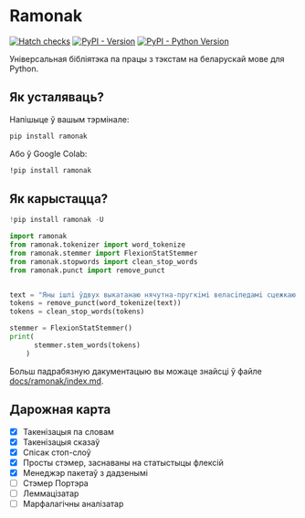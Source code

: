 # Ramonak

[![Hatch checks](https://github.com/alex-rusakevich/ramonak/actions/workflows/hatch-checks.yml/badge.svg)](https://github.com/alex-rusakevich/ramonak/actions/workflows/hatch-checks.yml)
[![PyPI - Version](https://img.shields.io/pypi/v/ramonak.svg)](https://pypi.org/project/ramonak)
[![PyPI - Python Version](https://img.shields.io/pypi/pyversions/ramonak.svg)](https://pypi.org/project/ramonak)

Універсальная бібліятэка па працы з тэкстам на беларускай мове для Python.

## Як усталяваць?

Напішыце ў вашым тэрмінале:

```sh
pip install ramonak
```

Або ў Google Colab:

```sh
!pip install ramonak
```

## Як карыстацца?

```python
!pip install ramonak -U

import ramonak
from ramonak.tokenizer import word_tokenize
from ramonak.stemmer import FlexionStatStemmer
from ramonak.stopwords import clean_stop_words
from ramonak.punct import remove_punct


text = "Яны iшлi ўдвух выкатанаю нячутна-пругкiмi веласiпедамi сцежкаю ля шэрых нямогла нахiленых да вулiцы платоў...".lower()
tokens = remove_punct(word_tokenize(text))
tokens = clean_stop_words(tokens)

stemmer = FlexionStatStemmer()
print(
      stemmer.stem_words(tokens)
    )
```

Больш падрабязную дакументацыю вы можаце знайсці ў файле [docs/ramonak/index.md](./docs/ramonak/index.md).

## Дарожная карта

 - [x] Такенізацыя па словам
 - [x] Такенізацыя сказаў
 - [x] Спісак стоп-слоў
 - [x] Просты стэмер, заснаваны на статыстыцы флексій
 - [x] Менеджэр пакетаў з дадзенымі
 - [ ] Стэмер Портэра
 - [ ] Леммацізатар
 - [ ] Марфалагічны аналізатар
